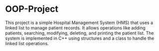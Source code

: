 # OOP-Project
This project is a simple Hospital Management System (HMS) that uses a linked list to manage patient records. It allows operations like adding patients, searching, modifying, deleting, and printing the patient list. The system is implemented in C++ using structures and a class to handle the linked list operations.
